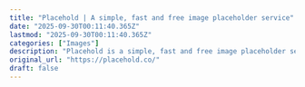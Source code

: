 ```yaml
---
title: "Placehold | A simple, fast and free image placeholder service"
date: "2025-09-30T00:11:40.365Z"
lastmod: "2025-09-30T00:11:40.365Z"
categories: ["Images"]
description: "Placehold is a simple, fast and free image placeholder service to generate SVG, PNG, JPEG, GIF, WebP and AVIF placeholder images for your project."
original_url: "https://placehold.co/"
draft: false
---
```

